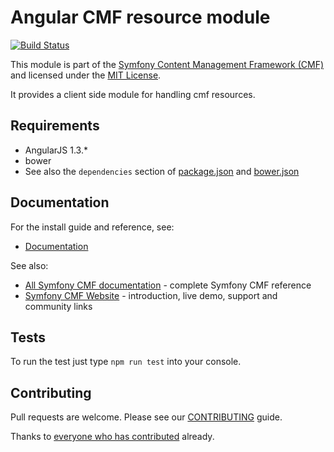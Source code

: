 # Angular CMF resource module

[![Build Status](https://travis-ci.org/angular-cmf/resource.svg)](https://travis-ci.org/angular-cmf/resource)

This module is part of the [Symfony Content Management Framework (CMF)](http://cmf.symfony.com/)
and licensed under the [MIT License](LICENSE.md).

It provides a client side module for handling cmf resources.

## Requirements

* AngularJS 1.3.*
* bower
* See also the `dependencies` section of [package.json](package.json) and [bower.json](bower.json)

## Documentation

For the install guide and reference, see:

* [Documentation](docs/index.md)

See also:

* [All Symfony CMF documentation](http://symfony.com/doc/master/cmf/index.html) - complete Symfony CMF reference
* [Symfony CMF Website](http://cmf.symfony.com/) - introduction, live demo, support and community links


## Tests

To run the test just type `npm run test` into your console.

## Contributing

Pull requests are welcome. Please see our
[CONTRIBUTING](https://github.com/symfony-cmf/symfony-cmf/blob/master/CONTRIBUTING.md)
guide.

Thanks to
[everyone who has contributed](https://github.com/angular-cmf/resource/contributors) already.
